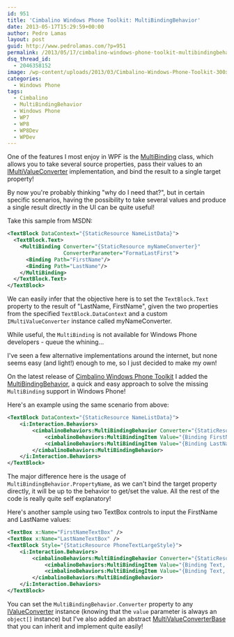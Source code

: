 ```yaml
---
id: 951
title: 'Cimbalino Windows Phone Toolkit: MultiBindingBehavior'
date: 2013-05-17T15:29:59+00:00
author: Pedro Lamas
layout: post
guid: http://www.pedrolamas.com/?p=951
permalink: /2013/05/17/cimbalino-windows-phone-toolkit-multibindingbehavior/
dsq_thread_id:
  - 2046358152
image: /wp-content/uploads/2013/03/Cimbalino-Windows-Phone-Toolkit-300x270.png
categories:
  - Windows Phone
tags:
  - Cimbalino
  - MultiBindingBehavior
  - Windows Phone
  - WP7
  - WP8
  - WP8Dev
  - WPDev
---
```

One of the features I most enjoy in WPF is the [MultiBinding](http://msdn.microsoft.com/en-us/library/system.windows.data.multibinding.aspx) class, which allows you to take several source properties, pass their values to an [IMultiValueConverter](http://msdn.microsoft.com/en-us/library/system.windows.data.imultivalueconverter.aspx) implementation, and bind the result to a single target property!

By now you're probably thinking "why do I need that?", but in certain specific scenarios, having the possibility to take several values and produce a single result directly in the UI can be quite useful!

Take this sample from MSDN:

```xml
<TextBlock DataContext="{StaticResource NameListData}">
  <TextBlock.Text>
    <MultiBinding Converter="{StaticResource myNameConverter}"
                  ConverterParameter="FormatLastFirst">
      <Binding Path="FirstName"/>
      <Binding Path="LastName"/>
    </MultiBinding>
  </TextBlock.Text>
</TextBlock>
```

We can easily infer that the objective here is to set the `TextBlock.Text` property to the result of "LastName, FirstName", given the two properties from the specified `TextBlock.DataContext` and a custom `IMultiValueConverter` instance called myNameConverter.

While useful, the `MultiBinding` is not available for Windows Phone developers - queue the whining...

I've seen a few alternative implementations around the internet, but none seems easy (and light!) enough to me, so I just decided to make my own!

On the latest release of [Cimbalino Windows Phone Toolkit](http://cimbalino.org/) I added the [MultiBindingBehavior](https://github.com/Cimbalino/Cimbalino-Phone-Toolkit/blob/master/src/Cimbalino.Phone.Toolkit%20%28WP71%29/Behaviors/MultiBindingBehavior.cs), a quick and easy approach to solve the missing `MultiBinding` support in Windows Phone!</p>

Here's an example using the same scenario from above:

```xml
<TextBlock DataContext="{StaticResource NameListData}">
    <i:Interaction.Behaviors>
        <cimbalinoBehaviors:MultiBindingBehavior Converter="{StaticResource myNameConverter}" ConverterParameter="FormatLastFirst" PropertyName="Text">
            <cimbalinoBehaviors:MultiBindingItem Value="{Binding FirstName}" />
            <cimbalinoBehaviors:MultiBindingItem Value="{Binding LastName}" />
        </cimbalinoBehaviors:MultiBindingBehavior>
    </i:Interaction.Behaviors>
</TextBlock>
```

The major difference here is the usage of `MultiBindingBehavior.PropertyName`, as we can't bind the target property directly, it will be up to the behavior to get/set the value. All the rest of the code is really quite self explanatory!

Here's another sample using two TextBox controls to input the FirstName and LastName values:

```xml
<TextBox x:Name="FirstNameTextBox" />
<TextBox x:Name="LastNameTextBox" />
<TextBlock Style="{StaticResource PhoneTextLargeStyle}">
    <i:Interaction.Behaviors>
        <cimbalinoBehaviors:MultiBindingBehavior Converter="{StaticResource myNameConverter}" ConverterParameter="FormatLastFirst" PropertyName="Text">
            <cimbalinoBehaviors:MultiBindingItem Value="{Binding Text, ElementName=FirstNameTextBox}" />
            <cimbalinoBehaviors:MultiBindingItem Value="{Binding Text, ElementName=LastNameTextBox}" />
        </cimbalinoBehaviors:MultiBindingBehavior>
    </i:Interaction.Behaviors>
</TextBlock>
```

You can set the `MultiBindingBehavior.Converter` property to any [IValueConverter](http://msdn.microsoft.com/en-us/library/windowsphone/develop/system.windows.data.ivalueconverter%28v=vs.105%29.aspx) instance (knowing that the `value` parameter is always an `object[]` instance) but I've also added an abstract [MultiValueConverterBase](https://github.com/Cimbalino/Cimbalino-Phone-Toolkit/blob/master/src/Cimbalino.Phone.Toolkit%20%28WP71%29/Converters/MultiValueConverterBase.cs) that you can inherit and implement quite easily!